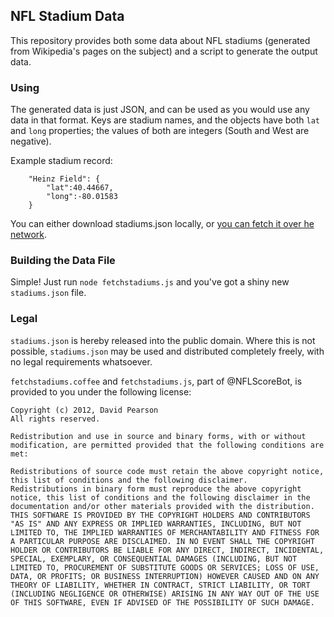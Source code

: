 ## NFL Stadium Data ##

This repository provides both some data about NFL stadiums (generated from Wikipedia's pages on the subject) and a script to generate the output data.

### Using ###

The generated data is just JSON, and can be used as you would use any data in that format. Keys are stadium names, and the objects have both `lat` and `long` properties; the values of both are integers (South and West are negative).

Example stadium record:

		"Heinz Field": {
			"lat":40.44667,
			"long":-80.01583
		}

You can either download stadiums.json locally, or [you can fetch it over he network](https://raw.github.com/nflscorebot/stadiums/master/stadiums.json "https://raw.github.com/nflscorebot/stadiums/master/stadiums.json").

### Building the Data File ###

Simple! Just run `node fetchstadiums.js` and you've got a shiny new `stadiums.json` file.

### Legal ###

`stadiums.json` is hereby released into the public domain. Where this is not possible, `stadiums.json` may be used and distributed completely freely, with no legal requirements whatsoever.

`fetchstadiums.coffee` and `fetchstadiums.js`, part of @NFLScoreBot, is provided to you under the following license:

	Copyright (c) 2012, David Pearson
	All rights reserved.
	
	Redistribution and use in source and binary forms, with or without modification, are permitted provided that the following conditions are met:

	Redistributions of source code must retain the above copyright notice, this list of conditions and the following disclaimer.
	Redistributions in binary form must reproduce the above copyright notice, this list of conditions and the following disclaimer in the documentation and/or other materials provided with the distribution.
	THIS SOFTWARE IS PROVIDED BY THE COPYRIGHT HOLDERS AND CONTRIBUTORS "AS IS" AND ANY EXPRESS OR IMPLIED WARRANTIES, INCLUDING, BUT NOT LIMITED TO, THE IMPLIED WARRANTIES OF MERCHANTABILITY AND FITNESS FOR A PARTICULAR PURPOSE ARE DISCLAIMED. IN NO EVENT SHALL THE COPYRIGHT HOLDER OR CONTRIBUTORS BE LIABLE FOR ANY DIRECT, INDIRECT, INCIDENTAL, SPECIAL, EXEMPLARY, OR CONSEQUENTIAL DAMAGES (INCLUDING, BUT NOT LIMITED TO, PROCUREMENT OF SUBSTITUTE GOODS OR SERVICES; LOSS OF USE, DATA, OR PROFITS; OR BUSINESS INTERRUPTION) HOWEVER CAUSED AND ON ANY THEORY OF LIABILITY, WHETHER IN CONTRACT, STRICT LIABILITY, OR TORT (INCLUDING NEGLIGENCE OR OTHERWISE) ARISING IN ANY WAY OUT OF THE USE OF THIS SOFTWARE, EVEN IF ADVISED OF THE POSSIBILITY OF SUCH DAMAGE.